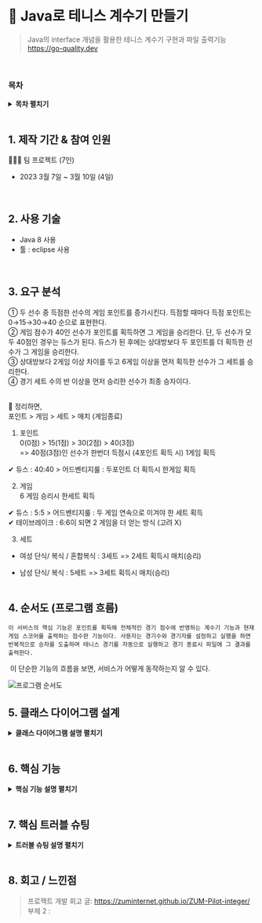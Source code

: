 # :pushpin: Java로 테니스 계수기 만들기 

> Java의 interface 개념을 활용한 테니스 계수기 구현과 파일 출력기능  
> https://go-quality.dev  

</br> 

### 목차

<details>
<summary><b>목차 펼치기</b></summary>
<div markdown="1">

1. 제작기간 & 참여 인원  <br>

2. 사용 기술  <br>

3. 요구 분석    <br>

4. 순서도 (프로그램 흐름)  <br>

5. 클래스 다이어그램 (부제: Interface의 개념과 특징)  <br>

6. 핵심기능 코딩 <br>

7. 트러블 슈팅  <br>

8. 프로젝트 회고 <br>

</div>
</details>

</br>

## 1. 제작 기간 & 참여 인원 

👩‍👧‍👧 팀 프로젝트 (7인)<br>

-  2023 3월 7일 ~ 3월 10일 (4일)  <br>

</br>

## 2. 사용 기술  

- Java 8 사용  <br>
- 툴 : eclipse 사용   <br>

</br>

## 3. 요구 분석 

① 두 선수 중 득점한 선수의 게임 포인트를 증가시킨다. 득점할 때마다 득점 포인트는 0→15→30→40 순으로 표현한다.  <br>
② 게임 점수가 40인 선수가 포인트를 획득하면 그 게임을 승리한다. 단, 두 선수가 모두 40점인 경우는 듀스가 된다. 듀스가 된 후에는 상대방보다 두 포인트를 더 획득한 선수가 그 게임을 승리한다.  <br>
③ 상대방보다 2게임 이상 차이를 두고 6게임 이상을 먼저 획득한 선수가 그 세트를 승리한다.   <br>
④ 경기 세트 수의 반 이상을 먼저 승리한 선수가 최종 승자이다.  <br> <br>

👏 정리하면,  <br>
포인트 > 게임 > 세트 > 매치 (게임종료)   <br>

1. 포인트  <br>
   0(0점) > 15(1점) > 30(2점) > 40(3점)  <br>
   => 40점(3점)인 선수가 한번더 득점시 (4포인트 획득 시) 1게임 획득   <br>

 ✔  듀스 : 40:40 > 어드벤티지룰 : 두포인트 더 획득시 한게임 획득   <br>

2. 게임<br>
   6 게임 승리시 한세트 획득  <br>

✔ 듀스 : 5:5 > 어드벤티지룰 : 두 게임 연속으로 이겨야 한 세트 획득   <br>
✔ 테이브레이크 : 6:6이 되면 2 게임을 더 얻는 방식 (고려 X)  <br>

3. 세트 

* 여성 단식/ 복식 / 혼합복식 : 3세트 => 2세트 획득시 매치(승리)  <br>

* 남성 단식/ 복식 : 5세트 => 3세트 획득시 매치(승리) <br><br>

  

## 4. 순서도 (프로그램 흐름) 



    이 서비스의 핵심 기능은 포인트를 획득해 전체적인 경기 점수에 반영하는 계수기 기능과 현재 게임 스코어를 출력하는 점수판 기능이다. 사용자는 경기수와 경기자를 설정하고 실행을 하면 반복적으로 승자를 도출하며 테니스 경기를 자동으로 실행하고 경기 종료시 파일에 그 결과를 출력한다.


​	이 단순한 기능의 흐름을 보면, 서비스가 어떻게 동작하는지 알 수 있다.  



![프로그램 순서도](https://github.com/Vida0822/TennisCounter_Java-Interface-Project/assets/132312673/ca69b4e2-d887-4b01-980f-35fa1cdda3e5)



## 5. 클래스 다이어그램 설계

<details>
<summary><b>클래스 다이어그램 설명 펼치기</b></summary>
<div markdown="1">

### 5.1. Interface 개념 및 특징

​	**인터페이스(interface)** 는 추상 클래스(미완성 설계도)와 유사하지만 일반 메서드도 포함할 수 있는 다른 일반 추상 클래스와 달리 **오로지 추상 메서드와 상수**로만 이루어진다 (※ jdk 1.8 버전부턴 'default method' 형태로 포함 가능). 즉 해당 interface 안에는 오로지 **메서드의 선언부만** 작성된다.

​	이러한 인터페이스의 특징은 다음과 같다. 

1. **다형성** : 조상 타입, 즉 인터페이스 타입 참조변수로 구현된 **자손 인스턴스를 대입**하여 사용할 수 있다. 

2. **강제성**: 자손 클래스은 해당 기능에 필수적인 메서드를 **강제로 오버라이딩** 하게한다. 

3. **has-a**: 다중 상속, 즉 하나의 조상클래스만 가질 수 있는 것과 달리 **여러개의 interface를 implement** 할 수 있다.

   

​	interface의 특징을 고려해, 우리의 **인터페이스의 활용방안**은 다음 두가지였다. 

1. **기본 설계도**로서의 interface 
2. **협업(분담)을 용이**하게 하는 interface 

</br>

### 5.2. 클래스 다이어그램 

##### 2023-03

![클래스 다이어그램(팀)](https://github.com/Vida0822/TennisCounter_Java-Interface-Project/assets/132312673/a577be0c-b065-45c3-9f97-6867740cc92e)



​	*"인터페이스는 **기본 설계도**이다."*

​	세상엔 **수많은 경기 종목**이 있고 각 규칙을 하나의 클래스에서 다 고려할 순 없다. 따라서 계수기라면 포함해야할 기본적인 기능인 **득점 처리** 기능과 **점수 출력**기능을 반드시 구현하도록, 즉 **최소한의 메서드**를 Interface에 선언하고 이를 자손 클래스에서 상속받아 **각 경기 종목에 맞춰 알아서 구현**하게끔 하는 **기본 설계도**로서 기능하게 한다. 

​	따라서 우린 '계수기' 기본 설계도로 **인터페이스 I**를 선언하고 이를 상속받은 테니스 계수기인 클래스 **ScoreCounter**는 해당 두 메서드를 **테니스 규칙을 반영하여 오버라이딩**한다. 이렇게 구현한 ScoreCounter를 실제 경기(main함수)가 실행되는 **TennisMain**에서 객체로 생성해 사용하게끔 구조를 설정했다.      



</div>
</details>

</br>



## 6. 핵심 기능

<details>
<summary><b>핵심 기능 설명 펼치기</b></summary>
<div markdown="1">



### 6.1. 전체 흐름

![핵심기능](https://github.com/Vida0822/TennisCounter_Java-Interface-Project/assets/132312673/76f2e20b-0c59-4eeb-914e-828974d0aaac)

* **TennisMain** (Class) : 테니스 경기수 , 경기할 플레이어 등 경기를 세팅해 해당 정보로 계수기 객체를 생성하고 반복문으로 득점자를 도출해 생성해준 계수기 객체에 반영하는 실제 경기 실행 클래스 <br>
* **ScoreCounter** (Class): 테니스의 전반적인 규칙을 반영한 클래스. 크게 점수를 계산하는 계수기 기능과 점수를 출력하는 점수판 기능으로 이루어져 있다. <br>
* **WriteResult** (Class) : 최종적인 경기결과를 파일에 출력해주는 출력기능 클래스 <br>

</br>

### 6.2. 게임 세팅 및 진행 



![TennisMain](https://github.com/Vida0822/TennisCounter_Java-Interface-Project/assets/132312673/c1eac4bc-5e04-463a-b47c-f44d5680cfed)



- **게임 세팅** :pushpin: [코드 확인](https://github.com/Integerous/goQuality/blob/b587bbff4dce02e3bec4f4787151a9b6fa326319/frontend/src/components/PostInput.vue#L67)

  - 실행할 경기가 남자경기, 여자경기인지 입력받는다. 남자경기는 5세트, 여자경기는 3세트로 세트수가 설정된다.   
  - 각 플레이어의 이름을 입력받은 후 세팅정보를 바탕으로 계수기 객체를 생성한다.

- **게임 진행** :pushpin: [코드 확인]()

  - 1 또는 2로 랜덤하게 득점자를 도출하고, 생성한 계수기 객체에서 포인트를 올리는 pointWinner(), 득점 처리하는  scoreBoard(), 반영된 점수를 출력하는 dispScoreBoard()를 호출한다.
  - 해당 과정을 경기가 끝날때까지 while문으로 반복한다. 
  
</br>  

### 6.3. 계수기 기능 

![scoreBoard](https://github.com/Vida0822/TennisCounter_Java-Interface-Project/assets/132312673/7410cb17-8dad-4a06-8fbb-d95e875b0611)

- **득점 처리** :pushpin: [코드 확인](https://github.com/Integerous/goQuality/blob/b2c5e60761b6308f14eebe98ccdb1949de6c4b99/src/main/java/goQuality/integerous/controller/PostRestController.java#L55)

  - 득점자의 포인트를 올리고 테니스 경기 규칙에 따라 포인트, 게임, 세트 수 생성한 객체의 멤버변수에 반영한다. 

  - 포인트 4점 획득시 1게임을, 6게임 획득시 1 Set를 획득한 것으로 필드를 초기화며 게임, 세트 획득시 포인트 및 게임 필드를 리셋한다. 

  - 세트수의 과반수 이상 취득?시 경기를 종료하고 승리자를 도출한다. 

    

- **듀스 게임** :pushpin: [코드 확인]()

  - 한 플레이어가 포인트 4점 획득했는데 1점차면 포인트 듀스가, 6게임 획득했는데 1 게임차면 각각 포인트 듀스, 게임 듀스가 발생한다.

  - 그 즉시 별개의 듀스 포인트 필드와 while문을 사용해 듀스게임을 실행한다. 
  
 </br>   
  

### 6.4. 점수판 기능 - dispScoreBoard() 

![dispScoreBoard](https://github.com/Vida0822/TennisCounter_Java-Interface-Project/assets/132312673/5f83dcb4-2c7b-4d38-894b-7446e2d8dae0)

- **경기현황 출력** :pushpin: [코드 확인]()

  - 현재 점수 현황, 즉 점수판을, 즉 두 선수의 포인트, 게임, 세트 획득 현황을 호출시 출력한다.

  - winner 필드가 null이 아니게 될 때 경기 종료 멘트와 함께 승자 정보를 출력한다. 

    

- **승자정보 출력** :pushpin: [코드 확인]()

  - 현재 점수 현황, 즉 점수판을, 즉 두 선수의 포인트, 게임, 세트 획득 현황을 호출시 출력한다.

  - winner 필드가 null이 아니게 될 때 경기 종료 멘트와 함께 승자 정보를 출력한다. 

  

</br>  


### 6.5. 최종결과 저장- writeTennisResult() 

![WriteResult](https://github.com/Vida0822/TennisCounter_Java-Interface-Project/assets/132312673/afff5816-583e-42a8-a0c0-78b6d1a3e945)

- **파일 출력** :pushpin: [코드 확인]()
  - 계수기 클래스 (ScoreCounter)에서 winner 필드가 null 이 아니면 파일 출력할 텍스트를 넘겨줍니다. 이때 formating의 편의를 위해 여러 list 변수로 텍스트를 받아둔다. 
  - FileOutputStream을 통해 출력할 file을 지정하고, ObjectOutputStream의 writeUTF() 를 통해 tennisResult.txt에 실제로 출력한다. 

</div>
</details>

</br>

## 7. 핵심 트러블 슈팅

<details>
<summary><b>트러블 슈팅 설명 펼치기</b></summary>
<div markdown="1">


### 7.1. 인터페이스 참조변수 활용

![인터페이스 손필기](https://github.com/Vida0822/TennisCounter_Java-Interface-Project/assets/132312673/961a7dc0-7ab6-48f7-87ad-3e47dbc6e300)

​	

​	메서드 선언부(*Interface I*) 구현부(*Class B*)  사용부(*Class A*) 실행부(*Main*)로 클래스를 나누었다. 이 구조의 목적은 객체지향언어의 **다형성**을 활용해 부모 클래스가 완성되어야 자손 클래스가 구현가능한 상속구조의 단점을 해결해 분업의 효율성을 높이고자 함에있다.  

​	Class A에 interface 참조변수를 통해 **빈 껍데기 뿐인 메서드**를 만들어 로직을 구현하고, 다른 팀원들은 해당 interface를 상속받은 클래스B에서 **메서드의 몸체**를 구현한다. 각자 개발을 마친 후 프로그램 실행시 Class A를 객체로 생성하고 Class A 메서드의 매개변수인 interface의 참조변수, 즉 조상 참조변수에 인터페이스를 상속받은 Class B를 객체로 생성해 자손 인스턴스를 **동적으로 주입**한다. 

​	위 구조를 우리 프로젝트에 반영하면 아래와 같다. 
</br>


![초기 클래스다이어그램](https://github.com/Vida0822/TennisCounter_Java-Interface-Project/assets/132312673/1b6384a0-cc8b-4a7b-a697-1b18fb68b6bc)



​	득점시 포인트를 올리는 pointWinner(int p)와 게임현황을 출력하는 dispScoreBoard() 두 메서드를 인터페이스 I에 선언한다. 메서드를 **구현하는 ScoreCount** 클래스와, 테니스 규칙을 반영해 **득점처리**하는 계수기, **ScoreBoard** 클래스를 작성한다. **게임이 실행**되는 TennisMain에선 경기정보를 입력받아 계수기, **ScoreBoard를 객체로 생성**하면서 게임을 세팅한다. 이후 득점자를 랜덤으로 도출하고 **인터페이스 I를 매개변수**로 갖는 pointWinner(I i), dispScoreBoard(I i) 매개변수에 **ScoreCount를 넣어 호출**하며 득점처리 및 점수출력을 실행한다. 이 과정을 게임이 끝날때까지 while문으로 반복한다. 

​	게임을 세팅, 진행하는 TennisMain에 2명, 메서드 구현부에 2명, 계수기 로직 구현에 3명으로 개발 파트를 나누었다. 인터페이스에 **메서드의 기능과 리턴타입을 명확히 선언**해 놓으니 실제로 구현이 안되었더라도 **계수기 로직 개발을 동시에 진행**할 수 있었다.

<br>

*Problem*

​	 문제는 메서드의 리턴값만으로 테니스 득점로직을 계수기 클래스(ScoreBoard)에 구현해야하는데, 포인트 점수를 다루는 메서드 구현부(ScoreCounter)와 포인트 점수, 게임, 세트 모두를 처리하는 계수기(ScoreBoard)간 **멤버변수가 중복선언** 되는 등 **기능 구분이 명확하지 않았다**. 

​	또한 **객체의 주입(DI)** 에 대한 이해부족으로 **인터페이스 참조변수**를 잘 활용하지 못해, 실행부(ScoreBoard)에서 인터페이스 참조변수로 메서드를 새롭게 선언하거나 메인 함수의 게임세팅과 연결지어 줄 때 어려움이 있었다. 즉 코딩경험 부족에 의한 기술적 한계로 **클래스간의 기능 연계**가 원활이 이루어지지 못했다. 

</br>

*Solution*

​	개발 시간이 촉박했던 시점이라 **메서드 사용클래스(ScoreBoard)를 없애고**  ScoreCounter 클래스에서 테니스 규칙을 반영하며 메서드를 구현하는 방향으로 설계를 수정했다. 실제 main함수에선 구현부인 **ScoreCounter에서 직접 메서드를 호출**하도록 했다.

​	이렇게 하니 구현자체는 편해졌지만 ScoreCounter에 계수기 로직(테니스 규칙)과 득점 처리, 출력 등 여러 기능이 섞여 객체 지향의 장점인 **모듈화**가 잘 이루어지지 않고 **코드의 가독성**이 떨어졌다. 시간적 여유가 있었다면  클래스간 기능 구분을 더 명확히 하고 그 주입, 연계관계를 통해 객체지향의 장점을 최대한 살린 체계적인 프로그램을 만들 수 있었을 것 같아 팀원들과 나도 많이 아쉬웠다. 

</br>

### 7.2. 테니스 규칙에 맞는 포인트 출력

- 계수기 메서드, 즉 scoreBoard() 함수를 구현할 때 계산의 편의 및 게임, 세트수 계산과의 로직 일치를 위해 포인트 점수를 0,1,2,3 점으로 두어 득점처리 했다. 

<details>
<summary><b>기존 코드</b></summary>
<div markdown="1">

```java
	public void pointWinner(int p) { // pointWinner 오버라이딩
		if (p == 1) {
			player1Point++;
		} else
			player2Point++;
	}

	public void scoreBoard() { // 계수기 메서드
	
		if (player1Point == 4) { //player1이 4포인트를 이겼을때
			player1Game++;
			pointReset();
		}
		if (player2Point == 4) { //player2이 4포인트를 이겼을때
			player2Game++;
			pointReset();
		}
        /* 코딩 생략 */ 
    }
```

</div>
</details>

</br>



*Problem*

- 하지만 점수판 메서드, dispScoreBoard()를 구현할 때 포인트 점수를 출력할땐 테니스 경기 규칙에 따라 0,15,30,40 점으로 출력을 해야했는데, 이 점수들은 서로 불규칙하여 득점시 고정값으로 올리는 것이 불가능했다.  
</br>

*Solution*

- 1점씩 올리는 포인트 득점처리 방식은 그대로 두되,  0,1,2,3 점으로 두었던 포인트 점수를 출력할때 테니스 경기 규칙에 맞춰 변환시킨다. 
- 점수판 메서드에서 0,15, 30, 45를 포인트 점수 배열 playerPoints로 만들고, 0,1,2,3을 배열의 index로 매칭 시켜 출력형식을 바꾸어준다.
- 이 때 듀스게임까지 가게될 경우 포인트가 4를 넘을 수 있기 때문에 ( 5점,6점 => 15점. 30점 ), 단순히 값이 0,1,2,3인 것이 아닌 아닌 값의 4로 나눈 나머지를 index로 활용했다.
- 이렇게 하니 득점처리는 그대로 로직을 유지해 계산을 편하게 할 수 있고 출력하기 전에만 형식을 일치시켜 바꿔주면되어 편리했다

<details>
<summary><b>개선된 코드</b></summary>
<div markdown="1">
	
```java
int[] player1Points = { 0, 15, 30, 40 }; //포인트 점수
int[] player2Points = { 0, 15, 30, 40 };
int printplayer1Point 
		= player1Points[player1Point % 4];
int printplayer2Point 
		= player2Points[player2Point % 4];
```

</div>
</details>

</br>


</div>
</details>

</br>

## 8. 회고 / 느낀점

>프로젝트 개발 회고 글: https://zuminternet.github.io/ZUM-Pilot-integer/
> 부제 2 : 

